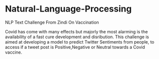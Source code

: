 # Natural-Language-Processing
NLP Text Challenge From Zindi On Vaccination

Covid has come with many effects but majorly the most alarming is the availability of a fast cure development and disribution.
This challenge is aimed at developing a model to predict Twitter Sentiments from people, to access if a tweet post is Positive,Negative or Neutral towards a Covid vaccine.

